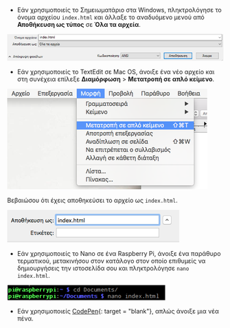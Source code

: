  -  Εάν χρησιμοποιείς το Σημειωματάριο στα Windows, πληκτρολόγησε το όνομα αρχείου `index.html` και άλλαξε το αναδυόμενο μενού από **Αποθήκευση ως τύπος** σε **Όλα τα αρχεία**.

  ![Αποθήκευση ως HTML με τη χρήση του Σημειωματάριου](images/save-as-html-notepad.png)

 - Εάν χρησιμοποιείς το TextEdit σε Mac OS, άνοιξε ένα νέο αρχείο και στη συνέχεια επίλεξε **Διαμόρφωση** > **Μετατροπή σε απλό κείμενο**.

  ![Μετατροπή Mac σε απλό κείμενο](images/mac-make-plaintext.png)

  Βεβαιώσου ότι έχεις αποθηκεύσει το αρχείο ως `index.html`.

  ![Αποθήκευση ως HTML σε Mac](images/mac-name-file.png)

 - Εάν χρησιμοποιείς το Nano σε ένα Raspberry Pi, άνοιξε ένα παράθυρο τερματικού, μετακινήσου στον κατάλογο στον οποίο επιθυμείς να δημιουργήσεις την ιστοσελίδα σου και πληκτρολόγησε `nano index.html`.

  ![Nano δημιουργία HTML](images/pi-html-nano.png)

 - Εάν χρησιμοποιείς [CodePen](http://codepen.io){: target = "blank"}, απλώς άνοιξε μια νέα πένα.
